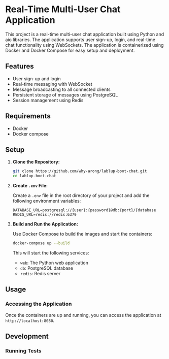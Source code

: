 # Real-Time Multi-User Chat Application

This project is a real-time multi-user chat application built using Python and aio libraries. The application supports user sign-up, login, and real-time chat functionality using WebSockets. The application is containerized using Docker and Docker Compose for easy setup and deployment.

## Features

- User sign-up and login
- Real-time messaging with WebSocket
- Message broadcasting to all connected clients
- Persistent storage of messages using PostgreSQL
- Session management using Redis

## Requirements

- Docker
- Docker compose

## Setup

1. **Clone the Repository:**

    ```sh
    git clone https://github.com/why-arong/lablup-boot-chat.git
    cd lablup-boot-chat
    ```

2. **Create `.env` File:**

    Create a `.env` file in the root directory of your project and add the following environment variables:

    ```env
    DATABASE_URL=postgresql://{user}:{password}@db:{port}/{database
    REDIS_URL=redis://redis:6379
    ```

3. **Build and Run the Application:**

    Use Docker Compose to build the images and start the containers:

    ```sh
    docker-compose up --build
    ```

    This will start the following services:
    - `web`: The Python web application
    - `db`: PostgreSQL database
    - `redis`: Redis server

## Usage

### Accessing the Application

Once the containers are up and running, you can access the application at `http://localhost:8080`.



## Development

### Running Tests


